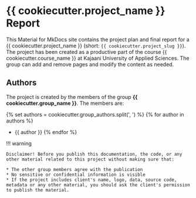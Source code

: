 # {{ cookiecutter.project_name }} Report

This Material for MkDocs site contains the project plan and final report for a {{ cookiecutter.project_name }} (short: `{{ cookiecutter.project_slug }}`). The project has been created as a productive part of the course {{ cookiecutter.course_name }} at Kajaani University of Applied Sciences. The group can add and remove pages and modify the content as needed.

## Authors

The project is created by the members of the group **{{ cookiecutter.group_name }}**. The members are:

{% set authors = cookiecutter.group_authors.split(', ') %}
{% for author in authors %}
* {{ author }}
{% endfor %}

!!! warning

    Disclaimer! Before you publish this documentation, the code, or any other material related to this project without making sure that:

    * The other group members agree with the publication
    * No sensitive or confidential information is visible
    * If the project includes client's name, logo, data, source code, metadata or any other material, you should ask the client's permission to publish the material.
